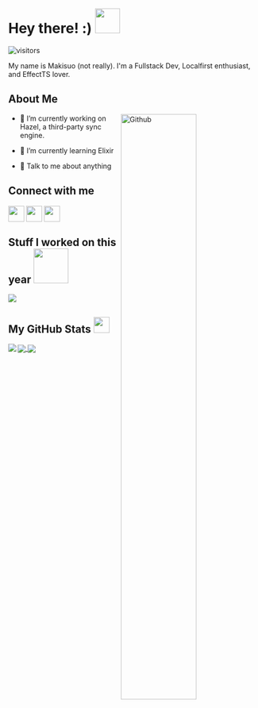 <h1> Hey there! :) <img src = "https://i.stack.imgur.com/022Fl.gif" width = 50px> </h1>
<p align='center'>

![visitors](https://visitor-badge.glitch.me/badge?page_id=makisuo.makisuo)

</p>
<div size='20px'>My name is Makisuo (not really). I'm a Fullstack Dev, Localfirst enthusiast, and EffectTS lover.
</div>

<h2> About Me</h2>

<img width="55%" align="right" alt="Github" src="https://raw.githubusercontent.com/onimur/.github/master/.resources/git-header.svg" />


- 🔭 I’m currently working on Hazel, a third-party sync engine.

- 🌱 I’m currently learning Elixir 

- 💬 Talk to me about anything



<h2> Connect with me </h2>
<a href = 'https://www.linkedin.com/in/makisuo'> <img width = '32px' align= 'center' src="https://raw.githubusercontent.com/rahulbanerjee26/githubAboutMeGenerator/main/icons/linked-in-alt.svg"/></a> 
<a href = 'https://www.twitter.com/Makisuo__'> <img width = '32px' align= 'center' src="https://raw.githubusercontent.com/rahulbanerjee26/githubAboutMeGenerator/main/icons/twitter.svg"/></a> 
<a href = 'https://www.github.com/makisuo'> <img width = '32px' align= 'center' src="https://raw.githubusercontent.com/rahulbanerjee26/githubAboutMeGenerator/main/icons/github.svg"/></a> 


<h2> Stuff I worked on this year  <img src = "https://media1.giphy.com/media/JZ40cnfnN11KycrvMF/giphy.gif?cid=ecf05e47a0n3gi1bfqntqmob8g9aid1oyj2wr3ds3mg700bl&rid=giphy.gif" width = 70px> </h2>
<a href="https://github.com/anuraghazra/github-readme-stats">
<img align="center" src="https://github-readme-stats.vercel.app/api/wakatime?username=Makisuo&compact=True&theme=radical"/>
</a>
<br>


<h2> My GitHub Stats <img src='https://github.githubassets.com/images/modules/logos_page/Octocat.png' width='32px'> </h2>

<a href="https://github.com/makisuo">
<img align="center" src="https://github-readme-streak-stats.herokuapp.com/?user=makisuo&theme=radical" />
</a>
<a href="https://github.com/anuraghazra/github-readme-stats">
<img align="left" src="https://github-readme-stats.vercel.app/api?username=makisuo&count_private=true&show_icons=true&theme=radical" />
</a>
<a href="https://github.com/makisuo">
<img align="center" src="https://github-readme-stats.vercel.app/api/top-langs/?username=makisuo&theme=radical" />
</a>

